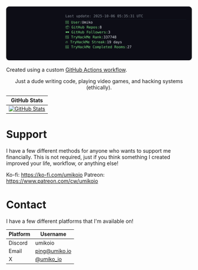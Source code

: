 
<!-- README-UPDATE-START -->

![README Header](./readme_header.svg)

<!-- README-UPDATE-END -->
<figcaption>
Created using a custom <a href="https://github.com/umikoio/umikoio/blob/main/.github/workflows/update-readme.yml">GitHub Actions workflow</a>.</figcaption>

<p align="center">Just a dude writing code, playing video games, and hacking systems (ethically).</p>

| GitHub Stats  |
|---------------|
| [![GitHub Stats](https://github-readme-streak-stats.herokuapp.com?user=umikoio&theme=highcontrast&border_radius=0&card_width=828&card_height=220)](https://github.com/umikoio) |

# Support
I have a few different methods for anyone who wants to support me financially. This is not required, just if you think something I created improved your life, workflow, or anything else!

Ko-fi: https://ko-fi.com/umikoio
Patreon: https://www.patreon.com/cw/umikoio
<!-- GitHub: Coming soon -->

# Contact
I have a few different platforms that I'm available on!

| Platform | Username                            |
|----------|-------------------------------------|
| Discord  | umikoio                             |
| Email    | ping@umiko.io                       |
| X        | [@umiko_io](https://x.com/umiko_io) |


